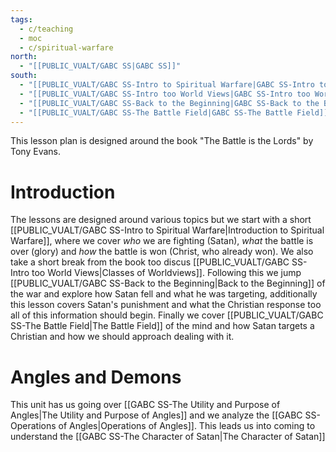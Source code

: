 ```yaml
---
tags:
  - c/teaching
  - moc
  - c/spiritual-warfare
north:
  - "[[PUBLIC_VUALT/GABC SS|GABC SS]]"
south:
  - "[[PUBLIC_VUALT/GABC SS-Intro to Spiritual Warfare|GABC SS-Intro to Spiritual Warfare]]"
  - "[[PUBLIC_VUALT/GABC SS-Intro too World Views|GABC SS-Intro too World Views]]"
  - "[[PUBLIC_VUALT/GABC SS-Back to the Beginning|GABC SS-Back to the Beginning]]"
  - "[[PUBLIC_VUALT/GABC SS-The Battle Field|GABC SS-The Battle Field]]"
---
```

This lesson plan is designed around the book "The Battle is the Lords" by Tony Evans.

# Introduction
The lessons are designed around various topics but we start with a short [[PUBLIC_VUALT/GABC SS-Intro to Spiritual Warfare|Introduction to Spiritual Warfare]], where we cover *who* we are fighting (Satan), *what* the battle is over (glory) and *how* the battle is won (Christ, who already won). We also take a short break from the book too discus [[PUBLIC_VUALT/GABC SS-Intro too World Views|Classes of Worldviews]]. Following this we jump [[PUBLIC_VUALT/GABC SS-Back to the Beginning|Back to the Beginning]] of the war and explore how Satan fell and what he was targeting, additionally this lesson covers Satan's punishment and what the Christian response too all of this information should begin. Finally we cover [[PUBLIC_VUALT/GABC SS-The Battle Field|The Battle Field]] of the mind and how Satan targets a Christian and how we should approach dealing with it.

# Angles and Demons
This unit has us going over [[GABC SS-The Utility and Purpose of Angles|The Utility and Purpose of Angles]] and we analyze the [[GABC SS-Operations of Angles|Operations of Angles]]. This leads us into coming to understand the [[GABC SS-The Character of Satan|The Character of Satan]]
